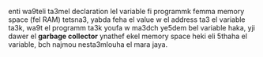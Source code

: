 enti wa9teli ta3mel declaration lel variable fi programmk femma memory space (fel RAM) tetsna3, yabda feha el value w el address ta3 el variable ta3k, wa9t el programm ta3k youfa w ma3dch ye5dem bel variable haka, yji dawer el **garbage collector** ynathef ekel memory space heki eli 5thaha el variable, bch najmou nesta3mlouha el mara jaya.
